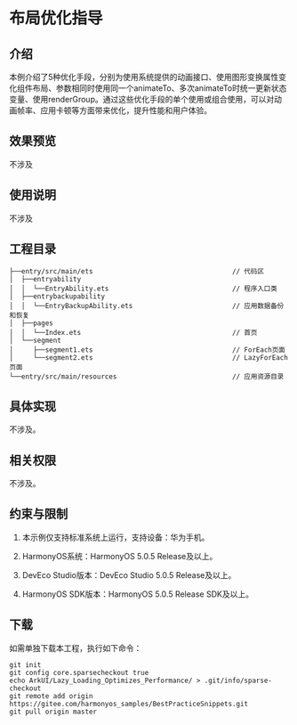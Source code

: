 # 布局优化指导
## 介绍
本例介绍了5种优化手段，分别为使用系统提供的动画接口、使用图形变换属性变化组件布局、参数相同时使用同一个animateTo、多次animateTo时统一更新状态变量、使用renderGroup。通过这些优化手段的单个使用或组合使用，可以对动画帧率、应用卡顿等方面带来优化，提升性能和用户体验。

## 效果预览
不涉及

## 使用说明
不涉及

## 工程目录
``` 
├──entry/src/main/ets                                   // 代码区
│  ├──entryability
│  │  └──EntryAbility.ets                               // 程序入口类
│  ├──entrybackupability
│  │  └──EntryBackupAbility.ets                         // 应用数据备份和恢复
│  ├──pages                
│  │  └──Index.ets                                      // 首页      
│  └──segment
│     ├──segment1.ets                                   // ForEach页面
│     └──segment2.ets                                   // LazyForEach页面
└──entry/src/main/resources                             // 应用资源目录
```

## 具体实现

不涉及。

## 相关权限

不涉及。

## 约束与限制

1. 本示例仅支持标准系统上运行，支持设备：华为手机。

2. HarmonyOS系统：HarmonyOS 5.0.5 Release及以上。

3. DevEco Studio版本：DevEco Studio 5.0.5 Release及以上。

4. HarmonyOS SDK版本：HarmonyOS 5.0.5 Release SDK及以上。

## 下载

如需单独下载本工程，执行如下命令：
```
git init
git config core.sparsecheckout true
echo ArkUI/Lazy_Loading_Optimizes_Performance/ > .git/info/sparse-checkout
git remote add origin https://gitee.com/harmonyos_samples/BestPracticeSnippets.git
git pull origin master
```
